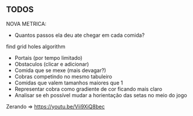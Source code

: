 ## TODOS

NOVA METRICA:
- Quantos passos ela deu ate chegar em cada comida?


find grid holes algorithm



- Portais (por tempo limitado)
- Obstaculos (clicar e adicionar)
- Comida que se mexe (mais devagar?)
- Cobras competindo no mesmo tabuleiro
- Comidas que valem tamanhos maiores que 1
- Representar cobra como gradiente de cor ficando mais claro
- Analisar se eh possível mudar a horientação das setas no meio do jogo

Zerando => https://youtu.be/Vii9XiQ8bec
